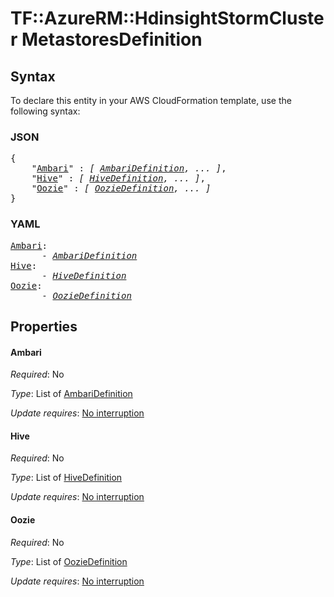 # TF::AzureRM::HdinsightStormCluster MetastoresDefinition

## Syntax

To declare this entity in your AWS CloudFormation template, use the following syntax:

### JSON

<pre>
{
    "<a href="#ambari" title="Ambari">Ambari</a>" : <i>[ <a href="ambaridefinition.md">AmbariDefinition</a>, ... ]</i>,
    "<a href="#hive" title="Hive">Hive</a>" : <i>[ <a href="hivedefinition.md">HiveDefinition</a>, ... ]</i>,
    "<a href="#oozie" title="Oozie">Oozie</a>" : <i>[ <a href="ooziedefinition.md">OozieDefinition</a>, ... ]</i>
}
</pre>

### YAML

<pre>
<a href="#ambari" title="Ambari">Ambari</a>: <i>
      - <a href="ambaridefinition.md">AmbariDefinition</a></i>
<a href="#hive" title="Hive">Hive</a>: <i>
      - <a href="hivedefinition.md">HiveDefinition</a></i>
<a href="#oozie" title="Oozie">Oozie</a>: <i>
      - <a href="ooziedefinition.md">OozieDefinition</a></i>
</pre>

## Properties

#### Ambari

_Required_: No

_Type_: List of <a href="ambaridefinition.md">AmbariDefinition</a>

_Update requires_: [No interruption](https://docs.aws.amazon.com/AWSCloudFormation/latest/UserGuide/using-cfn-updating-stacks-update-behaviors.html#update-no-interrupt)

#### Hive

_Required_: No

_Type_: List of <a href="hivedefinition.md">HiveDefinition</a>

_Update requires_: [No interruption](https://docs.aws.amazon.com/AWSCloudFormation/latest/UserGuide/using-cfn-updating-stacks-update-behaviors.html#update-no-interrupt)

#### Oozie

_Required_: No

_Type_: List of <a href="ooziedefinition.md">OozieDefinition</a>

_Update requires_: [No interruption](https://docs.aws.amazon.com/AWSCloudFormation/latest/UserGuide/using-cfn-updating-stacks-update-behaviors.html#update-no-interrupt)

